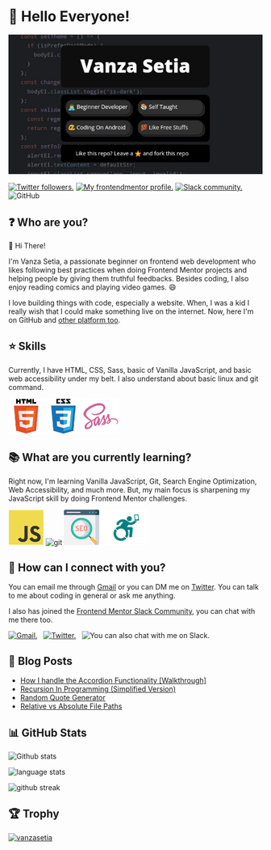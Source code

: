 # :wave: Hello Everyone!

![banner](./images/banner.jpg)

<p align="left">
  <a href="https://twitter.com/vanzasetia" target="_blank"><img src="https://img.shields.io/twitter/follow/vanzasetia?logo=twitter&style=for-the-badge" alt="Twitter followers." /></a> 
  <a href="https://www.frontendmentor.io/profile/vanzasetia" target="_blank"><img src="https://img.shields.io/badge/Frontend Mentor-Vanza Setia-informational?style=for-the-badge&logo=frontendmentor" alt="My frontendmentor profile." /></a> 
  <a href="https://frontendmentor.slack.com/" target="_blank"><img src="https://img.shields.io/badge/Slack-Vanza Setia-yellow?style=for-the-badge&logo=slack" alt="Slack community." /></a>
  <img alt="GitHub" src="https://img.shields.io/github/license/vanzasetia/vanzasetia?color=brightgreen&style=for-the-badge">
</p>

## :question: Who are you?

:wave: Hi There!

I'm Vanza Setia, a passionate beginner on frontend web development who likes following best practices when doing Frontend Mentor projects and helping people by giving them truthful feedbacks. Besides coding, I also enjoy reading comics and playing video games. :smile:

I love building things with code, especially a website. When, I was a kid I really wish that I could make something live on the internet. Now, here I'm on GitHub and [other platform too](https://linktr.ee/vanzasetia).

## :star: Skills

Currently, I have HTML, CSS, Sass, basic of Vanilla JavaScript, and basic web accessibility under my belt. I also understand about basic linux and git command.

<p align="left">
  <img src="https://raw.githubusercontent.com/devicons/devicon/master/icons/html5/html5-original-wordmark.svg" alt="html5" width="auto" height="70"/>
  <img src="https://raw.githubusercontent.com/devicons/devicon/master/icons/css3/css3-original-wordmark.svg" alt="css3" width="auto" height="70"/>
  <img src="https://raw.githubusercontent.com/devicons/devicon/master/icons/sass/sass-original.svg" alt="sass" width="auto" height="70"/>
</p>

## :books: What are you currently learning?

Right now, I'm learning Vanilla JavaScript, Git, Search Engine Optimization, Web Accessibility, and much more. But, my main focus is sharpening my JavaScript skill by doing Frontend Mentor challenges.

<p align="left">
  <img src="https://raw.githubusercontent.com/devicons/devicon/master/icons/javascript/javascript-original.svg" alt="javascript" width="auto" height="70"/>
  <img src="https://www.vectorlogo.zone/logos/git-scm/git-scm-icon.svg" alt="git" width="auto" height="70"/>
  <img src="./images/seo.png" alt="seo" width="auto" height="70"/>
  <img src="./images/web-accessibility.png" alt="web accessibility" width="auto" height="70"/>
</p>

## :eyes: How can I connect with you?

You can email me through <a href="mailto: venusbumi2@gmail.com">Gmail</a> or you can DM me on [Twitter](https://twitter.com/vanzasetia). You can talk to me about coding in general or ask me anything.

I also has joined the [Frontend Mentor Slack Community](https://frontendmentor.slack.com), you can chat with me there too.

<p align="left">
  <a href="mailto:venusbumi2@gmail.com" target="_blank"><img src="./images/gmail.png" alt="Gmail." width="auto" height="60px"></a> &nbsp;
  <a href="https://twitter.com/vanzasetia" target="_blank"><img src="./images/twitter.png" alt="Twitter." height="60px"></a> &nbsp;
  <img src="./images/slack.png" alt="You can also chat with me on Slack." height="60px">
</p>

## :book: Blog Posts

<!-- BLOG-POST-LIST:START -->

- [How I handle the Accordion Functionality [Walkthrough]](https://community.codenewbie.org/vanzasetia/how-i-handle-the-accordion-functionality-walkthrough-29n0)
- [Recursion In Programming (Simplified Version)](https://community.codenewbie.org/vanzasetia/recursion-in-programming-simplified-version-2792)
- [Random Quote Generator](https://community.codenewbie.org/vanzasetia/random-quote-generator-a8o)
- [Relative vs Absolute File Paths](https://community.codenewbie.org/vanzasetia/relative-vs-absolute-file-paths-4j1n)
<!-- BLOG-POST-LIST:END -->

## :bar_chart: GitHub Stats

![Github stats](https://github-readme-stats.vercel.app/api?username=vanzasetia&show_icons=true&locale=en)

![language stats](https://github-readme-stats.vercel.app/api/top-langs?username=vanzasetia&show_icons=true&locale=en&layout=compact)

![github streak](https://github-readme-streak-stats.herokuapp.com/?user=vanzasetia&)

## :trophy: Trophy

<p align="left"> <a href="https://github.com/ryo-ma/github-profile-trophy"><img src="https://github-profile-trophy.vercel.app/?username=vanzasetia" alt="vanzasetia" /></a> </p>
